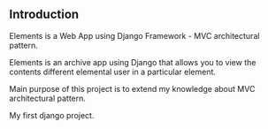 Introduction
-------------

Elements is a Web App using Django Framework - MVC architectural pattern.

Elements is an archive app using Django that allows you to view the contents different elemental user in a particular element.

Main purpose of this project is to extend my knowledge about MVC architectural pattern.

My first django project.
